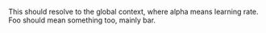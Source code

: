 This should resolve to the global context, where alpha means learning rate. Foo should mean something too, mainly bar.